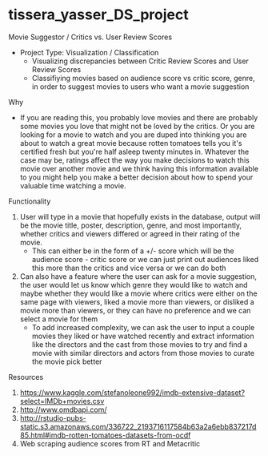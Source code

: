 # tissera_yasser_DS_project
Movie Suggestor / Critics vs. User Review Scores 
- Project Type: Visualization / Classification 
    - Visualizing discrepancies between Critic Review Scores and User Review Scores 
    - Classifiying movies based on audience score vs critic score, genre, in order to suggest movies to users who want a movie suggestion

Why
- If you are reading this, you probably love movies and there are probably some movies you love that might not be loved by the critics. Or you are looking for a movie to watch and you are duped into thinking you are about to watch a great movie because rotten tomatoes tells you it's certified fresh but you're half asleep twenty minutes in. Whatever the case may be, ratings affect the way you make decisions to watch this movie over another movie and we think having this information available to you might help you make a better decision about how to spend your valuable time watching a movie. 

Functionality 
1. User will type in a movie that hopefully exists in the database, output will be the movie title, poster, description, genre, and most importantly, whether critics and viewers differed or agreed in their rating of the movie. 
    - This can either be in the form of a +/- score which will be the audience score - critic score or we can just print out audiences liked this more than the         critics and vice versa or we can do both 
2. Can also have a feature where the user can ask for a movie suggestion, the user would let us know which genre they would like to watch and maybe whether they would like a movie where critics were either on the same page with viewers, liked a movie more than viewers, or disliked a movie more than viewers, or they can have no preference and we can select a movie for them 
    - To add increased complexity, we can ask the user to input a couple movies they liked or have watched recently and extract information like the directors         and the cast from those movies to try and find a movie with similar directors and actors from those movies to curate the movie pick better 


Resources
1. https://www.kaggle.com/stefanoleone992/imdb-extensive-dataset?select=IMDb+movies.csv
2. http://www.omdbapi.com/
3. http://rstudio-pubs-static.s3.amazonaws.com/336722_2193716117584b63a2a6ebb837217d85.html#imdb-rotten-tomatoes-datasets-from-ocdf
4. Web scraping audience scores from RT and Metacritic 
